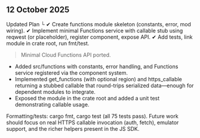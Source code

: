 ## 12 October 2025

Updated Plan
  └ ✔ Create functions module skeleton (constants, error, mod wiring).
    ✔ Implement minimal Functions service with callable stub using reqwest (or placeholder), register component, expose
      API.
    ✔ Add tests, link module in crate root, run fmt/test.

> Minimal Cloud Functions API ported.

  - Added src/functions with constants, error handling, and Functions service registered via the component system.
  - Implemented get_functions (with optional region) and https_callable returning a stubbed callable that round-trips
  serialized data—enough for dependent modules to integrate.
  - Exposed the module in the crate root and added a unit test demonstrating callable usage.

  Formatting/tests: cargo fmt, cargo test (all 75 tests pass). Future work should focus on real HTTPS callable
  invocation (auth, fetch), emulator support, and the richer helpers present in the JS SDK.